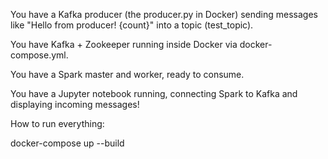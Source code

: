 You have a Kafka producer (the producer.py in Docker) sending messages like "Hello from producer! {count}" into a topic (test_topic).

You have Kafka + Zookeeper running inside Docker via docker-compose.yml.

You have a Spark master and worker, ready to consume.

You have a Jupyter notebook running, connecting Spark to Kafka and displaying incoming messages!

How to run everything:

docker-compose up --build
